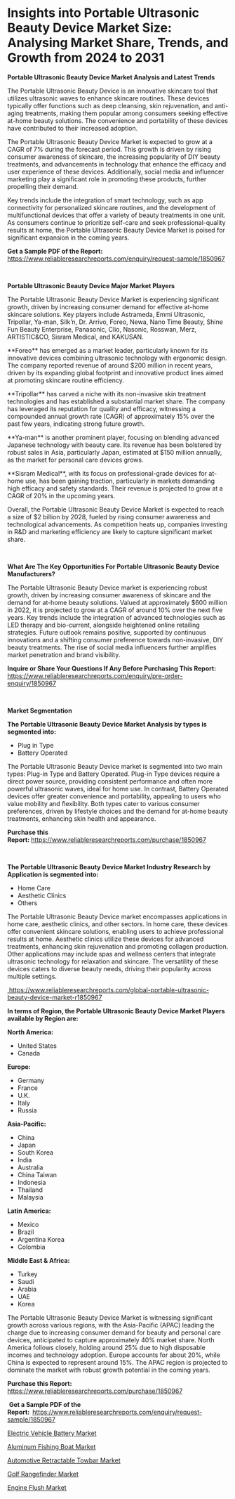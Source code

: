 <p><h1>Insights into Portable Ultrasonic Beauty Device Market Size: Analysing Market Share, Trends, and Growth from 2024 to 2031</h1></p><p><strong>Portable Ultrasonic Beauty Device Market Analysis and Latest Trends</strong></p>
<p><p>The Portable Ultrasonic Beauty Device is an innovative skincare tool that utilizes ultrasonic waves to enhance skincare routines. These devices typically offer functions such as deep cleansing, skin rejuvenation, and anti-aging treatments, making them popular among consumers seeking effective at-home beauty solutions. The convenience and portability of these devices have contributed to their increased adoption.</p><p>The Portable Ultrasonic Beauty Device Market is expected to grow at a CAGR of 7% during the forecast period. This growth is driven by rising consumer awareness of skincare, the increasing popularity of DIY beauty treatments, and advancements in technology that enhance the efficacy and user experience of these devices. Additionally, social media and influencer marketing play a significant role in promoting these products, further propelling their demand.</p><p>Key trends include the integration of smart technology, such as app connectivity for personalized skincare routines, and the development of multifunctional devices that offer a variety of beauty treatments in one unit. As consumers continue to prioritize self-care and seek professional-quality results at home, the Portable Ultrasonic Beauty Device Market is poised for significant expansion in the coming years.</p></p>
<p><strong>Get a Sample PDF of the Report:&nbsp;</strong> <a href="https://www.reliableresearchreports.com/enquiry/request-sample/1850967?utm_campaign=1770&utm_medium=2&utm_source=Github&utm_content=ia&utm_term=17102024&utm_id=portable-ultrasonic-beauty-device">https://www.reliableresearchreports.com/enquiry/request-sample/1850967</a></p>
<p>&nbsp;</p>
<p><strong>Portable Ultrasonic Beauty Device Major Market Players</strong></p>
<p><p>The Portable Ultrasonic Beauty Device Market is experiencing significant growth, driven by increasing consumer demand for effective at-home skincare solutions. Key players include Astrameda, Emmi Ultrasonic, Tripollar, Ya-man, Silk’n, Dr. Arrivo, Foreo, Newa, Nano Time Beauty, Shine Fun Beauty Enterprise, Panasonic, Clio, Nasonic, Rosswan, Merz, ARTISTIC&CO, Sisram Medical, and KAKUSAN.</p><p>**Foreo** has emerged as a market leader, particularly known for its innovative devices combining ultrasonic technology with ergonomic design. The company reported revenue of around $200 million in recent years, driven by its expanding global footprint and innovative product lines aimed at promoting skincare routine efficiency.</p><p>**Tripollar** has carved a niche with its non-invasive skin treatment technologies and has established a substantial market share. The company has leveraged its reputation for quality and efficacy, witnessing a compounded annual growth rate (CAGR) of approximately 15% over the past few years, indicating strong future growth.</p><p>**Ya-man** is another prominent player, focusing on blending advanced Japanese technology with beauty care. Its revenue has been bolstered by robust sales in Asia, particularly Japan, estimated at $150 million annually, as the market for personal care devices grows.</p><p>**Sisram Medical**, with its focus on professional-grade devices for at-home use, has been gaining traction, particularly in markets demanding high efficacy and safety standards. Their revenue is projected to grow at a CAGR of 20% in the upcoming years.</p><p>Overall, the Portable Ultrasonic Beauty Device Market is expected to reach a size of $2 billion by 2028, fueled by rising consumer awareness and technological advancements. As competition heats up, companies investing in R&D and marketing efficiency are likely to capture significant market share.</p></p>
<p>&nbsp;</p>
<p><strong>What Are The Key Opportunities For Portable Ultrasonic Beauty Device Manufacturers?</strong></p>
<p><p>The Portable Ultrasonic Beauty Device market is experiencing robust growth, driven by increasing consumer awareness of skincare and the demand for at-home beauty solutions. Valued at approximately $600 million in 2022, it is projected to grow at a CAGR of around 10% over the next five years. Key trends include the integration of advanced technologies such as LED therapy and bio-current, alongside heightened online retailing strategies. Future outlook remains positive, supported by continuous innovations and a shifting consumer preference towards non-invasive, DIY beauty treatments. The rise of social media influencers further amplifies market penetration and brand visibility.</p></p>
<p><strong>Inquire or Share Your Questions If Any Before Purchasing This Report:</strong> <a href="https://www.reliableresearchreports.com/enquiry/pre-order-enquiry/1850967?utm_campaign=1770&utm_medium=2&utm_source=Github&utm_content=ia&utm_term=17102024&utm_id=portable-ultrasonic-beauty-device">https://www.reliableresearchreports.com/enquiry/pre-order-enquiry/1850967</a></p>
<p>&nbsp;</p>
<p><strong>Market Segmentation</strong></p>
<p><strong>The Portable Ultrasonic Beauty Device Market Analysis by types is segmented into:</strong></p>
<p><ul><li>Plug in Type</li><li>Battery Operated</li></ul></p>
<p><p>The Portable Ultrasonic Beauty Device market is segmented into two main types: Plug-in Type and Battery Operated. Plug-in Type devices require a direct power source, providing consistent performance and often more powerful ultrasonic waves, ideal for home use. In contrast, Battery Operated devices offer greater convenience and portability, appealing to users who value mobility and flexibility. Both types cater to various consumer preferences, driven by lifestyle choices and the demand for at-home beauty treatments, enhancing skin health and appearance.</p></p>
<p><strong>Purchase this Report:&nbsp;</strong><a href="https://www.reliableresearchreports.com/purchase/1850967?utm_campaign=1770&utm_medium=2&utm_source=Github&utm_content=ia&utm_term=17102024&utm_id=portable-ultrasonic-beauty-device">https://www.reliableresearchreports.com/purchase/1850967</a></p>
<p>&nbsp;</p>
<p><strong>The Portable Ultrasonic Beauty Device Market Industry Research by Application is segmented into:</strong></p>
<p><ul><li>Home Care</li><li>Aesthetic Clinics</li><li>Others</li></ul></p>
<p><p>The Portable Ultrasonic Beauty Device market encompasses applications in home care, aesthetic clinics, and other sectors. In home care, these devices offer convenient skincare solutions, enabling users to achieve professional results at home. Aesthetic clinics utilize these devices for advanced treatments, enhancing skin rejuvenation and promoting collagen production. Other applications may include spas and wellness centers that integrate ultrasonic technology for relaxation and skincare. The versatility of these devices caters to diverse beauty needs, driving their popularity across multiple settings.</p></p>
<p><a href="https://www.reliableresearchreports.com/global-portable-ultrasonic-beauty-device-market-r1850967?utm_campaign=1770&utm_medium=2&utm_source=Github&utm_content=ia&utm_term=17102024&utm_id=portable-ultrasonic-beauty-device">&nbsp;https://www.reliableresearchreports.com/global-portable-ultrasonic-beauty-device-market-r1850967</a></p>
<p><strong>In terms of Region, the Portable Ultrasonic Beauty Device Market Players available by Region are:</strong></p>
<p>
    <p> <strong> North America: </strong>
        <ul>
            <li>United States</li>
            <li>Canada</li>
        </ul>
        </p> 
    <p> <strong> Europe: </strong>
        <ul>
            <li>Germany</li>
            <li>France</li>
            <li>U.K.</li>
            <li>Italy</li>
            <li>Russia</li>
        </ul>
        </p> 
    <p> <strong> Asia-Pacific: </strong>
        <ul>
            <li>China</li>
            <li>Japan</li>
            <li>South Korea</li>
            <li>India</li>
            <li>Australia</li>
            <li>China Taiwan</li>
            <li>Indonesia</li>
            <li>Thailand</li>
            <li>Malaysia</li>
        </ul>
        </p> 
    <p> <strong> Latin America: </strong>
        <ul>
            <li>Mexico</li>
            <li>Brazil</li>
            <li>Argentina Korea</li>
            <li>Colombia</li>
        </ul>
        </p> 
    <p> <strong> Middle East & Africa: </strong>
        <ul>
            <li>Turkey</li>
            <li>Saudi</li>
            <li>Arabia</li>
            <li>UAE</li>
            <li>Korea</li>
        </ul>
    </p>
    </p>
<p><p>The Portable Ultrasonic Beauty Device Market is witnessing significant growth across various regions, with the Asia-Pacific (APAC) leading the charge due to increasing consumer demand for beauty and personal care devices, anticipated to capture approximately 40% market share. North America follows closely, holding around 25% due to high disposable incomes and technology adoption. Europe accounts for about 20%, while China is expected to represent around 15%. The APAC region is projected to dominate the market with robust growth potential in the coming years.</p></p>
<p><strong>Purchase this Report: </strong><a href="https://www.reliableresearchreports.com/purchase/1850967?utm_campaign=1770&utm_medium=2&utm_source=Github&utm_content=ia&utm_term=17102024&utm_id=portable-ultrasonic-beauty-device">https://www.reliableresearchreports.com/purchase/1850967</a></p>
<p>&nbsp;<strong>Get a Sample PDF of the Report:&nbsp;&nbsp;</strong><a href="https://www.reliableresearchreports.com/enquiry/request-sample/1850967?utm_campaign=1770&utm_medium=2&utm_source=Github&utm_content=ia&utm_term=17102024&utm_id=portable-ultrasonic-beauty-device">https://www.reliableresearchreports.com/enquiry/request-sample/1850967</a></p>
<p><strong></strong></p>
<p><p><a href="https://www.linkedin.com/pulse/market-leaders-laggards-global-electric-vehicle-battery-trends-oeuvf?utm_campaign=1770&utm_medium=2&utm_source=Github&utm_content=ia&utm_term=17102024&utm_id=portable-ultrasonic-beauty-device">Electric Vehicle Battery Market</a></p><p><a href="https://www.linkedin.com/pulse/aluminum-fishing-boat-market-revolution-2024-2031-trends-shaping-8hsof?utm_campaign=1770&utm_medium=2&utm_source=Github&utm_content=ia&utm_term=17102024&utm_id=portable-ultrasonic-beauty-device">Aluminum Fishing Boat Market</a></p><p><a href="https://www.linkedin.com/pulse/global-automotive-retractable-towbar-market-focus-product-type-zoeef?utm_campaign=1770&utm_medium=2&utm_source=Github&utm_content=ia&utm_term=17102024&utm_id=portable-ultrasonic-beauty-device">Automotive Retractable Towbar Market</a></p><p><a href="https://www.linkedin.com/pulse/market-insights-global-golf-rangefinder-forecast-innovation-dxi1e?utm_campaign=1770&utm_medium=2&utm_source=Github&utm_content=ia&utm_term=17102024&utm_id=portable-ultrasonic-beauty-device">Golf Rangefinder Market</a></p><p><a href="https://www.linkedin.com/pulse/analyzing-global-engine-flush-market-growth-prospects-future-dpj4f?utm_campaign=1770&utm_medium=2&utm_source=Github&utm_content=ia&utm_term=17102024&utm_id=portable-ultrasonic-beauty-device">Engine Flush Market</a></p></p>